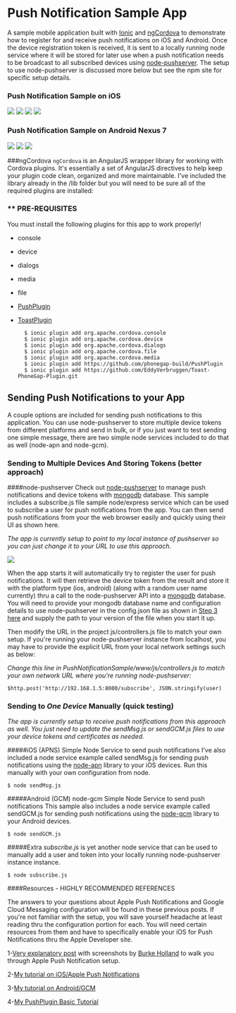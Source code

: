 Push Notification Sample App
============================
A sample mobile application built with [Ionic](http://ionicframework.com) and [ngCordova](http://ngcordova.com/) to demonstrate how to register for and receive push notifications on iOS
and Android. Once the device registration token is received, it is sent to a locally running node service where it will be stored for 
later use when a push notification needs to be broadcast to all subscribed devices using [node-pushserver](https://www.npmjs.org/package/node-pushserver). 
The setup to use node-pushserver is discussed more below but see the npm site for specific setup details. 



### Push Notification Sample on iOS
![](screenshots-blog/IMG_0009.jpg) ![](screenshots-blog/IMG_0012.jpg) ![](screenshots-blog/ios-swipe.png)
![](screenshots-blog/ios-app.png) 


### Push Notification Sample on Android Nexus 7
![](screenshots-blog/android-statusbar-pull.png) ![](android-foreground.png) ![](screenshots-blog/android-app.png) 


###ngCordova
`ngCordova` is an AngularJS wrapper library for working with Cordova plugins. It's essentially a set of AngularJS directives
to help keep your plugin code clean, organized and more maintainable. I've included the library already in the /lib folder
but you will need to be sure all of the required plugins are installed:

### ** PRE-REQUISITES 

You must install the following plugins for this app to work properly!

- console
- device
- dialogs
- media
- file
- [PushPlugin](https://github.com/phonegap-build/PushPlugin)
- [ToastPlugin](https://github.com/EddyVerbruggen/Toast-PhoneGap-Plugin) 


        $ ionic plugin add org.apache.cordova.console
        $ ionic plugin add org.apache.cordova.device
        $ ionic plugin add org.apache.cordova.dialogs    
        $ ionic plugin add org.apache.cordova.file
        $ ionic plugin add org.apache.cordova.media
        $ ionic plugin add https://github.com/phonegap-build/PushPlugin
        $ ionic plugin add https://github.com/EddyVerbruggen/Toast-PhoneGap-Plugin.git

## Sending Push Notifications to your App

A couple options are included for sending push notifications to this application. You can use node-pushserver to store multiple device tokens
from different platforms and send in bulk, or if you just want to test sending one simple message, there are two simple node services included
to do that as well (node-apn and node-gcm). 

### Sending to Multiple Devices And Storing Tokens (better approach)
####node-pushserver 
Check out [node-pushserver](https://www.npmjs.org/package/node-pushserver) to manage push notifications and device tokens with [mongodb](www.mongodb.org) database. This sample includes a subscribe.js file
sample node/express service which can be used to subscribe a user for push notifications from the app. You can then send push notifications
from your the web browser easily and quickly using their UI as shown here. 

*The app is currently setup to point to my local instance of pushserver so you can just change it to your URL to use this approach.*

![](screenshots-blog/push-server.png) 

When the app starts it will automatically try to register the user for push notifications. It will then retrieve the device token from the result
and store it with the platform type (ios, android) (along with a random user name currently) thru a call to the node-pushserver API 
into a [mongodb](www.mongodb.org) database. You
will need to provide your mongodb database name and configuration details to use node-pushserver in the config.json file as shown in 
[Step 3 here](https://www.npmjs.org/package/node-pushserver) and supply the path to your version of the file when you start it up. 

Then modify the URL in the project js/controllers.js file to match your own 
setup. If you're running your node-pushserver instance from localhost, you may have to provide the explicit URL from your local network settings such as below:  


*Change this line in PushNotificationSample/www/js/controllers.js to match your own network URL where you're running node-pushserver:*
    
    $http.post('http://192.168.1.5:8000/subscribe', JSON.stringify(user)

### Sending to *One Device* Manually (quick testing)

*The app is currently setup to receive push notifications from this approach as well. You just need to update the sendMsg.js or sendGCM.js files
 to use your device tokens and certificates as needed.*

#####iOS (APNS) Simple Node Service to send push notifications
I've also included a node service example called sendMsg.js for sending push notifications using the [node-apn](https://github.com/argon/node-apn)
library to your iOS devices. Run this manually with your own configuration from node.

  `$ node sendMsg.js`
 
#####Android (GCM) node-gcm Simple Node Service to send push notifications
This sample also includes a node service example called sendGCM.js for sending push notifications using the [node-gcm](https://github.com/ToothlessGear/node-gcm)
library to your Android devices. 
  
  `$ node sendGCM.js`

#####Extra
*subscribe.js* is yet another node service that can be used to manually add a user and token into your locally running node-pushserver instance
instance.
  
  `$ node subscribe.js`


####Resources - HIGHLY RECOMMENDED REFERENCES

The answers to your questions about Apple Push Notifications and Google Cloud Messaging configuration will be found in these previous 
posts. If you're not familiar with the setup, you will save yourself headache at least reading thru the configuration portion
for each. You will need certain resources from them and have to specifically enable your iOS for Push Notifications thru the Apple
Developer site. 

1-[Very explanatory post](http://blogs.telerik.com/appbuilder/posts/14-01-14/let's-get-push-notifications-working-in-phonegap-and-ios?utm_content=buffer751c3&utm_medium=social&utm_source=app.net&utm_campaign=buffer) with screenshots 
by [Burke Holland](https://twitter.com/burkeholland) to walk you through Apple Push Notification setup. 

2-[My tutorial on iOS/Apple Push Notifications](http://devgirl.org/2012/10/19/tutorial-apple-push-notifications-with-phonegap-part-1/)  

3-[My tutorial on Android/GCM](http://devgirl.org/2012/10/25/tutorial-android-push-notifications-with-phonegap/)

4-[My PushPlugin Basic Tutorial](http://devgirl.org/2013/07/17/tutorial-implement-push-notifications-in-your-phonegap-application/)

